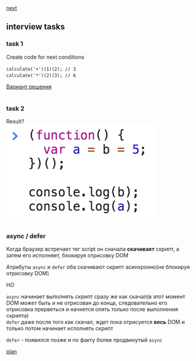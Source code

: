 <a href="02.md">next</a>

<h2>interview tasks</h2>

<h3>task 1</h3>
<div>
Create code for next conditions

<code>calculate('+')(1)(2); // 3</code>
<br>
<code>calculate('*')(2)(3); // 6</code>
<div>
<a href="https://codepen.io/paawel/pen/Qogrqa?editors=0012">Вариант решения</a>
</div>

</div>

<br>

<h3>task 2</h3>
<div>
Result?

<br>
<img src="media/01-1.png">

</div>


<h3>async / defer</h3>
<div>
Когда браузер встречает тег script он сначала <strong>скачивает</strong> скрипт, а затем его исполняет,
блокируя отрисовку DOM

<br>

Атрибуты <code>async</code> и <code>defer</code> оба скачивают скрипт асинхронно(не блокируя отрисовку DOM)

НО

<code>async</code> начинает выполнять скрипт сразу же как скачал(в этот момент DOM может быть и не отрисован до конца, следовательно его отрисовка прерветься и начнется опять только после выполнения скрипта)
<br>
<code>defer</code> даже после того как скачал, ждет пока отрисуется <strong>весь</strong> DOM и только потом начинает исполнять скрипт

<code>defer</code> - появился позже и по факту более продвинутый <code>async</code>
</div>


<a href="00.md">plan</a>
